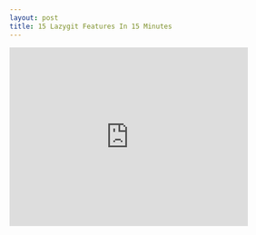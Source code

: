 ```yaml
---
layout: post
title: 15 Lazygit Features In 15 Minutes
---
```


<iframe width="420" height="315" src="https://youtu.be/CPLdltN7wgE" frameborder="0" allowfullscreen></iframe>
